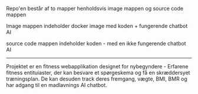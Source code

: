 Repo'en består af to mapper henholdsvis image mappen og source code mappen

Image mappen indeholder docker image med koden + fungerende chatbot AI

source code mappen indeholder koden - med en ikke fungerende chatbot AI

------------------------------------------------------------------------------

Projektet er en fitness webapplikation designet for nybegyndere - Erfarene
fitness entituiaster, der kan besvare et spørgeskema og få en
skræddersyet træningsplan. De kan desuden track deres fremgang,
vægte, BMI, BMR og har adgang til en madlavnings AI chatbot.
